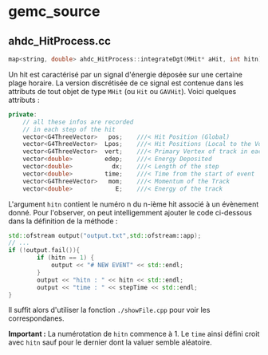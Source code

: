 # gemc_source

## ahdc_HitProcess.cc
 
``` cpp
map<string, double> ahdc_HitProcess::integrateDgt(MHit* aHit, int hitn);
```

Un hit est caractérisé par un signal d'énergie déposée sur une certaine plage horaire. La version discrétisée de ce signal est contenue dans les attributs de tout objet de type `MHit` (ou `Hit` ou `GAVHit`). Voici quelques attributs :

``` cpp
private:
	// all these infos are recorded
	// in each step of the hit
	vector<G4ThreeVector>   pos;    ///< Hit Position (Global)
	vector<G4ThreeVector>  Lpos;    ///< Hit Positions (Local to the Volume)
	vector<G4ThreeVector>  vert;    ///< Primary Vertex of track in each step
	vector<double>         edep;    ///< Energy Deposited
	vector<double>           dx;    ///< Length of the step
	vector<double>         time;    ///< Time from the start of event
	vector<G4ThreeVector>   mom;    ///< Momentum of the Track
	vector<double>            E;    ///< Energy of the track
```

L'argument `hitn` contient le numéro n du n-ième hit associé à un évènement donné. Pour l'observer, on peut intelligemment ajouter le code ci-dessous dans la définition de la méthode :

``` cpp
std::ofstream output("output.txt",std::ofstream::app);
// ...
if (!output.fail()){
        if (hitn == 1) {
            output << "# NEW EVENT" << std::endl; 
        }
        output << "hitn : " << hitn << std::endl;
        output << "time : " << stepTime << std::endl;
}
```
Il suffit alors d'utiliser la fonction `./showFile.cpp` pour voir les correspondanes.

**Important :** La numérotation de `hitn` commence à 1. Le `time` ainsi défini croit avec `hitn` sauf pour le dernier dont la valuer semble aléatoire.




